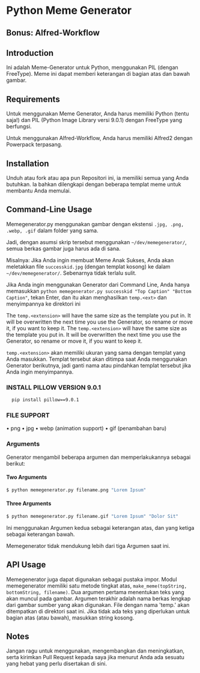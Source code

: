 # Python Meme Generator
## Bonus: Alfred-Workflow

## Introduction
Ini adalah Meme-Generator untuk Python, menggunakan PIL (dengan FreeType). Meme ini dapat memberi keterangan di bagian atas dan bawah gambar.

## Requirements
Untuk menggunakan Meme Generator, Anda harus memiliki Python (tentu saja!) dan PIL (Python Image Library versi 9.0.1) dengan FreeType yang berfungsi.

Untuk menggunakan Alfred-Workflow, Anda harus memiliki Alfred2 dengan Powerpack terpasang.

## Installation

Unduh atau fork atau apa pun Repositori ini, ia memiliki semua yang Anda butuhkan. Ia bahkan dilengkapi dengan beberapa templat meme untuk membantu Anda memulai.

## Command-Line Usage

Memegenerator.py menggunakan gambar dengan ekstensi `.jpg, .png, .webp, .gif` dalam folder yang sama.

Jadi, dengan asumsi skrip tersebut menggunakan `~/dev/memegenerator/`, semua berkas gambar juga harus ada di sana.

Misalnya: Jika Anda ingin membuat Meme Anak Sukses, Anda akan meletakkan file `successkid.jpg` (dengan templat kosong) ke dalam `~/dev/memegenerator/`. Sebenarnya tidak terlalu sulit.

Jika Anda ingin menggunakan Generator dari Command Line, Anda hanya memasukkan `python memegenerator.py successkid "Top Caption" "Bottom Caption"`, tekan Enter, dan itu akan menghasilkan `temp.<ext>` dan menyimpannya ke direktori ini

The `temp.<extension>` will have the same size as the template you put in. It will be overwritten the next time you use the Generator, so rename or move it, if you want to keep it.
The `temp.<extension>` will have the same size as the template you put in. It will be overwritten the next time you use the Generator, so rename or move it, if you want to keep it.

`temp.<extension>` akan memiliki ukuran yang sama dengan templat yang Anda masukkan. Templat tersebut akan ditimpa saat Anda menggunakan Generator berikutnya, jadi ganti nama atau pindahkan templat tersebut jika Anda ingin menyimpannya.


### INSTALL PILLOW VERSION 9.0.1
```bash
  pip install pillow==9.0.1
```

### FILE SUPPORT 
• png
• jpg
• webp (animation support)
• gif (penambahan baru)

### Arguments

Generator mengambil beberapa argumen dan memperlakukannya sebagai berikut:

#### Two Arguments
``` bash
$ python memegenerator.py filename.png "Lorem Ipsum"
```

#### Three Arguments
``` bash
$ python memegenerator.py filename.gif "Lorem Ipsum" "Dolor Sit"
```
Ini menggunakan Argumen kedua sebagai keterangan atas, dan yang ketiga sebagai keterangan bawah.

Memegenerator tidak mendukung lebih dari tiga Argumen saat ini.

## API Usage

Memegenerator juga dapat digunakan sebagai pustaka impor. Modul memegenerator memiliki satu metode tingkat atas, `make_meme(topString, bottomString, filename)`. Dua argumen pertama menentukan teks yang akan muncul pada gambar. Argumen terakhir adalah nama berkas lengkap dari gambar sumber yang akan digunakan. File dengan nama 'temp.<extension>' akan ditempatkan di direktori saat ini. Jika tidak ada teks yang diperlukan untuk bagian atas (atau bawah), masukkan string kosong.

## Notes

Jangan ragu untuk menggunakan, mengembangkan dan meningkatkan, serta kirimkan Pull Request kepada saya jika menurut Anda ada sesuatu yang hebat yang perlu disertakan di sini.

